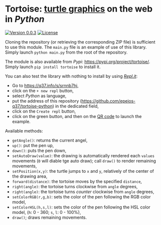 # Tortoise: [turtle graphics](https://q37.info/s/3dwhcdfm) on the web in *Python*

[![Version 0.0.3](https://img.shields.io/static/v1.svg?&color=90b4ed&label=Version&message=0.0.3)](https://pypi.org/project/tortoise/) [![License](https://img.shields.io/pypi/l/atlastk.svg?style=plastic)](https://github.com/epeios-q37/tortoise-python/blob/master/LICENSE)

Cloning the repository (or retrieving the corresponding ZIP file) is sufficient to use this module. The `main.py` file is an example of use of this library. Simply launch `python main.py` from the root of the repository.

The module is also available from *Pypi*: <https://pypi.org/project/tortoise/>. Simply launch `pip install tortoise` to install it.

You can also test the library with nothing to install by using [*Repl.it*](https://q37.info/s/mxmgq3qm):

- Go to <https://q37.info/s/srnnb7hj>,
- click on the `+ new repl` button,
- select *Python* as language,
- put the address of this repository (<https://github.com/epeios-q37/tortoise-python>) in the dedicated field,
- click on the ``Create repl`` button,
- click on the green button, and then on the [QR code](https://q37.info/s/3pktvrj7) to launch the example.

Available methods:

- `getAngle()`: returns the current angel,
- `up()`: put the pen up,
- `down()`: puts the pen down,
- `setAutoDraw(value)`: the drawing is automatically rendered each `values` movements (`0` will diable tge auto draw); call `draw()` to render remaining movements,
- `setPosition(x,y)`: the turtle jumps to `x` and `y`, relatively of the center of the drawing area,
- `forward(distance)`: the tortoise moves by the specified `distance`,
- `right(angle)`: the tortoise turns clockwise from `angle` degrees,
- `right(angle)`: the tortoise turns *counter* clockwise from `angle` degrees,
- `setColorRGB(r,g,b)`: sets the color of the pen following the RGB color model,
- `setColorHSL(h,s,l)`: sets the color of the pen following the HSL color model, (`h`: 0 - 360; `s`, `l`: 0 - 100%),
- `draw()`; draws remaining movements.

